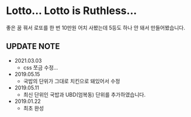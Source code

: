 # Lotto... Lotto is Ruthless...
좋은 꿈 꿔서 로또를 한 번 10만원 어치 사봤는데 5등도 하나 안 돼서 만들어봤습니다.

## UPDATE NOTE
- 2021.03.03
    - css 쪼금 수정...
- 2019.05.15
    - 국밥의 단위가 그대로 치킨으로 돼있어서 수정
- 2019.05.11
    - 최신 단위인 국밥과 UBD(엄복동) 단위를 추가하였습니다.
- 2019.01.22
    - 최초 완성
